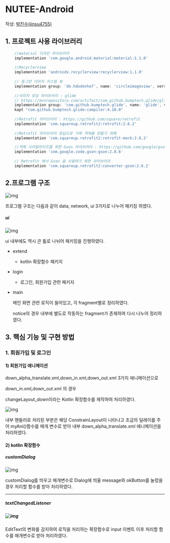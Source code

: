 # NUTEE-Android

작성: [박진수(jinsu4755)](https://github.com/jinsu4755)


## 1. 프로젝트 사용 라이브러리

```groovy
    //material 디자인 라이브러리
    implementation 'com.google.android.material:material:1.1.0'
    
    //Recyclerview
    implementation 'androidx.recyclerview:recyclerview:1.1.0'
    
    // 동그란 이미지 커스텀 뷰
    implementation group: 'de.hdodenhof', name: 'circleimageview', version: '3.1.0'
    
    //이미지 로딩 라이브러리 : glide
    // https://mvnrepository.com/artifact/com.github.bumptech.glide/glide
    implementation group: 'com.github.bumptech.glide', name: 'glide', version: '4.9.0'
    kapt "com.github.bumptech.glide:compiler:4.10.0"
    
    //Retrofit 라이브러리 : https://github.com/square/retrofit
    implementation 'com.squareup.retrofit2:retrofit:2.6.2'
    
    //Retrofit 라이브러리 응답으로 가짜 객체를 만들기 위해
    implementation 'com.squareup.retrofit2:retrofit-mock:2.6.2'

    //객체 시리얼라이즈를 위한 Gson 라이브러리 : https://github.com/google/gson
    implementation 'com.google.code.gson:gson:2.8.6'
    
    // Retrofit 에서 Gson 을 사용하기 위한 라이브러리
    implementation 'com.squareup.retrofit2:converter-gson:2.6.2'
```



## 2.프로그램 구조

![img](https://k.kakaocdn.net/dn/NiCrj/btqElX4uI7z/tk8lTg1csPr1ImW7WOCJDK/img.png)

프로그램 구조는 다음과 같이 data, network, ui 3가지로 나누어 패키징 하였다.

##### ui

![img](https://k.kakaocdn.net/dn/b6zHCM/btqEjPGM31k/ohE4NPtkkyqX96OGkkkI11/img.png)

ui 내부에도 역시 큰 틀로 나뉘어 패키징을 진행하였다.

- extend

  - kotlin 확장함수 패키지

- login

  - 로그인, 회원가입 관련 패키지

- main

  메인 화면 관련 로직이 들어있고, 각 fragment별로 정리하였다.

  notice의 경우 내부에 별도로 작동하는 fragment가 존재하여 다시 나누어 정리하였다.





## 3. 핵심 기능 및 구현 방법

### 1. 회원가입 및 로그인

#### 1) 회원가입 애니메이션

down_alpha_translate.xml,down_in.xml,down_out.xml 3가지 애니메이션으로

down_in.xml,down_out.xml 의 경우

changeLayout_down이라는 Kotlin 확장함수를 제작하여 처리하였다.

![img](https://k.kakaocdn.net/dn/drSW0Y/btqElFpvBRi/YgnfyRGdNsVLSYBkN9fekk/img.png)

내부 핸들러로 처리된 부분은 해당 ConstrainLayout이 나타나고 조금의 딜레이를 주어 myAni()함수를 매개 변수로 받아 내부 down_alpha_translate.xml 애니메이션을 처리하였다.

#### 2) kotlin 확장함수

##### customDialog

![img](https://k.kakaocdn.net/dn/bbbibe/btqEjPfHHWM/LmDaCLQWk88fJn6Tp5ONk1/img.png)

customDialog를 띄우고 매개변수로 Dialog에 띄울 message와 okButton를 눌렀을 경우 처리할 함수를 받아 처리하였다.

---

##### textChangedListener

##### ![img](https://k.kakaocdn.net/dn/bI6JoL/btqEjPUmZnd/nRetj2cAh8rIbqnlx5R9V0/img.png)

EditText의 변화를 감지하여 로직을 처리하는 확장함수로 input 이벤트 이후 처리할 함수를 매개변수로 받아 처리하였다.

